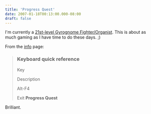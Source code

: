 ```yaml
---
title: 'Progress Quest'
date: 2007-01-18T00:13:00.000-08:00
draft: false
---
```


I'm currently a [21st-level Gyrognome Fighter/Organist](http://www.progressquest.com/). This is about as much gaming as I have time to do these days. ;)  
  
From the [info](http://www.progressquest.com/info.php) page:  

> ### Keyboard quick reference
> 
> Key
> 
> Description
> 
> Alt-F4
> 
> Exit **Progress Quest**

Brilliant.